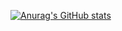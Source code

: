 [![Anurag's GitHub stats](https://github-readme-stats.vercel.app/api?username=sharpxk)](https://github.com/anuraghazra/github-readme-stats)
